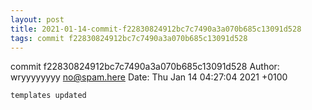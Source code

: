 ```yaml
---
layout: post
title: 2021-01-14-commit-f22830824912bc7c7490a3a070b685c13091d528
tags: commit f22830824912bc7c7490a3a070b685c13091d528
---
```


commit f22830824912bc7c7490a3a070b685c13091d528
Author: wryyyyyyyy <no@spam.here>
Date:   Thu Jan 14 04:27:04 2021 +0100

    templates updated

